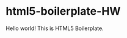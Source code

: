 # html5-boilerplate-HW
<!doctype html> <!--this is used to inform a website that the document is a html documeent-->
<html class="no-js" lang=""> <!-- no-js replaces js when modernizer runs and allows different css rules which depends on javascript. lang is used to set the primary language for the html code  -->

<head> <!-- is a container for a metadata, placed between <html> and <body> this about how the html document will be run -->
  <meta charset="utf-8"><!--  is used to specify the character encoding for the html document. UTF-8 specifies the character encoding for the unicode -->
  <title></title> <!-- defines the title of a html document, provides a title for search engine for the website -->
  <meta name="description" content=""> <!-- describes and summarizes the contents of the page, makes it easier for the user and search engines to understand the purpose of the website. -->
  <meta name="viewport" content="width=device-width, initial-scale=1"> <!-- sets the width of the viewpoint to make sure it matches the width of the device. initial-scale=1 sets the initial zoom level when you visit the page -->

  <link rel="manifest" href="site.webmanifest"> <!-- A JSON file that tells the browser about the web application and how it should behave when installed on users mobile drive or desktop -->
  <link rel="apple-touch-icon" href="icon.png"> <!-- makes website look appealing and functional to IOS users -->
  <!-- Place favicon.ico in the root directory -->

  <link rel="stylesheet" href="css/normalize.css"> <!-- specifies the relationship between the html file and the normalize.css,  the relationship being stylesheet -->
  <link rel="stylesheet" href="css/main.css"> <!-- specifies the relationship between the html file and the main.css, the relationship being stylesheet -->

  <meta name="theme-color" content="#fafafa"> <!-- checks if a single theme-color is specified in the <head>, the cole of the header bar/background color -->
</head>

<body> <!-- defines the document body,contains all the contents of the html documents(text,hyperlinks,images,tables) -->
  <!--[if IE]>
    <p class="browserupgrade">You are using an <strong>outdated</strong> browser. Please <a href="https://browsehappy.com/">upgrade your browser</a> to improve your experience and security.</p>
  <![endif]-->

  <!-- Add your site or application content here -->
  <p>Hello world! This is HTML5 Boilerplate.</p> <!-- represents  a paragraph and the majority of the website content can be find in this line of code --> 
  <script src="js/vendor/modernizr-{{MODERNIZR_VERSION}}.min.js"></script> <!-- modernizr is a javascript library that detects hmtl5 and css features in the web browse --> 
   <script src="https://code.jquery.com/jquery-{{JQUERY_VERSION}}.min.js" integrity="{{JQUERY_SRI_HASH}}" crossorigin="anonymous"> </script> <!-- SRI is a feature that enables browses to verify that resources they fetcg are not manipulated --> 
  <script>window.jQuery || document.write('<script src="js/vendor/jquery-{{JQUERY_VERSION}}.min.js"><\/script>')</script> <!-- makes html document traversal and manipulation much simpler with an easy to use API that works across multiple browses -->
  <script src="js/plugins.js"></script> <!-- allows you to load script resources and demand from any url and not prevent other resources from loading -->
  <script src="js/main.js"></script> <!-- a call to your application -->

  <!-- Google Analytics: change UA-XXXXX-Y to be your site's ID. -->
  <script>
    window.ga = function () { ga.q.push(arguments) }; ga.q = []; ga.l = +new Date;
    ga('create', 'UA-XXXXX-Y', 'auto'); ga('set','transport','beacon'); ga('send', 'pageview')
  </script>
  <script src="https://www.google-analytics.com/analytics.js" async></script>
</body>

</html>

